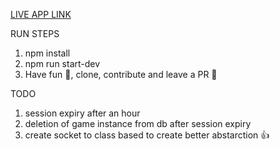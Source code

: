 [LIVE APP LINK](https://tic-tac-realtime.herokuapp.com/)

RUN STEPS
1. npm install
2. npm run start-dev
3. Have fun 🤖, clone, contribute and leave a PR 🙂


TODO
1. session expiry after an hour
2. deletion of game instance from db after session expiry
3. create socket to class based to create better abstarction 👍
